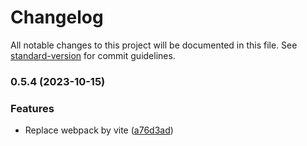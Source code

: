 # Changelog

All notable changes to this project will be documented in this file. See [standard-version](https://github.com/conventional-changelog/standard-version) for commit guidelines.

### 0.5.4 (2023-10-15)


### Features

* Replace webpack by vite ([a76d3ad](https://github.com/DanYellow/tampermonkey-scripts/commit/a76d3ad0578a9b800e56e40a5e77861248218553))
